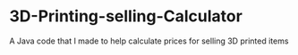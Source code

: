 # 3D-Printing-selling-Calculator
A Java code that I made to help calculate prices for selling 3D printed items
